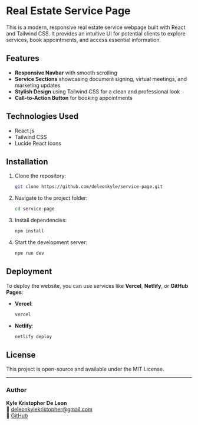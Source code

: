 # Real Estate Service Page

This is a modern, responsive real estate service webpage built with React and Tailwind CSS. It provides an intuitive UI for potential clients to explore services, book appointments, and access essential information.

## Features

- **Responsive Navbar** with smooth scrolling
- **Service Sections** showcasing document signing, virtual meetings, and marketing updates
- **Stylish Design** using Tailwind CSS for a clean and professional look
- **Call-to-Action Button** for booking appointments

## Technologies Used

- React.js
- Tailwind CSS
- Lucide React Icons

## Installation

1. Clone the repository:
   ```sh
   git clone https://github.com/deleonkyle/service-page.git
   ```
2. Navigate to the project folder:
   ```sh
   cd service-page
   ```
3. Install dependencies:
   ```sh
   npm install
   ```
4. Start the development server:
   ```sh
   npm run dev
   ```

## Deployment

To deploy the website, you can use services like **Vercel**, **Netlify**, or **GitHub Pages**:

- **Vercel**:
  ```sh
  vercel
  ```
- **Netlify**:
  ```sh
  netlify deploy
  ```

## License

This project is open-source and available under the MIT License.

---

### Author

**Kyle Kristopher De Leon**  
📧 [deleonkylekristopher@gmail.com](mailto:deleonkylekristopher@gmail.com)  
🔗 [GitHub](https://github.com/deleonkyle)
